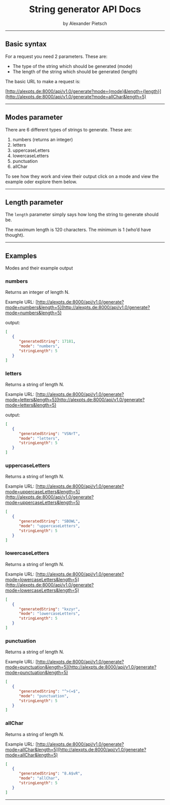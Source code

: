 <center>

# String generator API Docs

by Alexander Pietsch

</center>

---

## Basic syntax

For a request you need 2 parameters. These are:

* The type of the string which should be generated (mode)
* The length of the string which should be generated (length)

The basic URL to make a request is:

[http://alexpts.de:8000/api/v1.0/generate?mode={mode}&length={length}](http://alexpts.de:8000/api/v1.0/generate?mode=allChar&length=5)

---



## Modes parameter

There are 6 different types of strings to generate. These are:

1. numbers (returns an integer)
2. letters
3. uppercaseLetters
4. lowercaseLetters
5. punctuation
6. allChar

To see how they work and view their output click on a mode and view the example oder explore them below.

---

## Length parameter

The `length` parameter simply says how long the string to generate should be.

The maximum length is 120 characters. The minimum is 1 (who’d have thought).

---

## Examples

Modes and their example output

### numbers

Returns an integer of length N.

Example URL: [http://alexpts.de:8000/api/v1.0/generate?mode=numbers&length=5](http://alexpts.de:8000/api/v1.0/generate?mode=numbers&length=5)

output:
```json
[
   {
      "generatedString": 17181,
      "mode": "numbers",
      "stringLength": 5
   }
]
```

### letters 

Returns a string of length N.

Example URL: [http://alexpts.de:8000/api/v1.0/generate?mode=letters&length=5](http://alexpts.de:8000/api/v1.0/generate?mode=letters&length=5)

output:

```json
[
   {
      "generatedString": "VSNrT",
      "mode": "letters",
      "stringLength": 5
   }
]
```

### uppercaseLetters

Returns a string of length N. 

Example URL: [http://alexpts.de:8000/api/v1.0/generate?mode=uppercaseLetters&length=5](http://alexpts.de:8000/api/v1.0/generate?mode=uppercaseLetters&length=5)

```json
[
   {
      "generatedString": "SBOWL",
      "mode": "uppercaseLetters",
      "stringLength": 5
   }
]
```

### lowercaseLetters

Returns a string of length N. 

Example URL: [http://alexpts.de:8000/api/v1.0/generate?mode=lowercaseLetters&length=5](http://alexpts.de:8000/api/v1.0/generate?mode=lowercaseLetters&length=5)

```json
[
   {
      "generatedString": "kxzyr",
      "mode": "lowercaseLetters",
      "stringLength": 5
   }
]
```


### punctuation

Returns a string of length N. 

Example URL: [http://alexpts.de:8000/api/v1.0/generate?mode=punctuation&length=5](http://alexpts.de:8000/api/v1.0/generate?mode=punctuation&length=5)

```json
[
   {
      "generatedString": "^>(=$",
      "mode": "punctuation",
      "stringLength": 5
   }
]
```


### allChar

Returns a string of length N. 

Example URL: [http://alexpts.de:8000/api/v1.0/generate?mode=allChar&length=5](http://alexpts.de:8000/api/v1.0/generate?mode=allChar&length=5)

```json
[
   {
      "generatedString": "8.A$vR",
      "mode": "allChar",
      "stringLength": 5
   }
]
```


---

